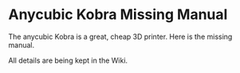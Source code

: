 # Anycubic Kobra Missing Manual
The anycubic Kobra is a great, cheap 3D printer. Here is the missing manual.

All details are being kept in the Wiki.
